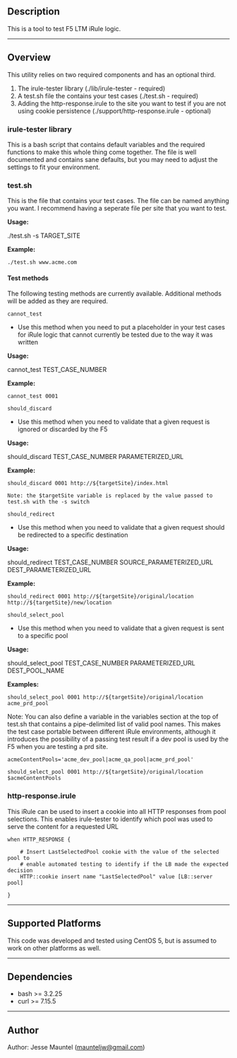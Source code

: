 ## Description

This is a tool to test F5 LTM iRule logic.

---

## Overview

This utility relies on two required components and has an optional third.  

1. The irule-tester library (./lib/irule-tester - required)
2. A test.sh file the contains your test cases (./test.sh - required)
3. Adding the http-response.irule to the site you want to test if you are not
   using cookie persistence (./support/http-response.irule - optional)

### irule-tester library

This is a bash script that contains default variables and the required 
functions to make this whole thing come together.  The file is well documented 
and contains sane defaults, but you may need to adjust the settings to fit 
your environment.

### test.sh

This is the file that contains your test cases.  The file can be named 
anything you want.  I recommend having a seperate file per site that 
you want to test.

**Usage:**

  ./test.sh -s TARGET\_SITE

**Example:**

	./test.sh www.acme.com

#### Test methods

The following testing methods are currently available.  Additional methods 
will be added as they are required.

`cannot_test` 

  * Use this method when you need to put a placeholder in your test cases for iRule logic that cannot currently be tested due to the way it was written

**Usage:**

  cannot\_test TEST\_CASE\_NUMBER

**Example:**

	cannot_test 0001


`should_discard`

  + Use this method when you need to validate that a given request is ignored or discarded by the F5

**Usage:**

  should\_discard TEST\_CASE\_NUMBER PARAMETERIZED\_URL

**Example:**

	should_discard 0001 http://${targetSite}/index.html 
	
	Note: the $targetSite variable is replaced by the value passed to test.sh with the -s switch


`should_redirect`

  + Use this method when you need to validate that a given request should be redirected to a specific destination

**Usage:**

  should\_redirect TEST\_CASE\_NUMBER SOURCE\_PARAMETERIZED\_URL DEST\_PARAMETERIZED\_URL

**Example:**

	should_redirect 0001 http://${targetSite}/original/location http://${targetSite}/new/location


`should_select_pool`

  + Use this method when you need to validate that a given request is sent to a specific pool

**Usage:**

  should\_select\_pool TEST\_CASE\_NUMBER PARAMETERIZED\_URL DEST\_POOL\_NAME

**Examples:**

	should_select_pool 0001 http://${targetSite}/original/location acme_prd_pool

Note: You can also define a variable in the variables section at the top of test.sh that contains a pipe-delimited list of valid pool names.  This makes the test case portable between different iRule environments, although it introduces the possibility of a passing test result if a dev pool is used by the F5 when you are testing a prd site.

	acmeContentPools='acme_dev_pool|acme_qa_pool|acme_prd_pool'

	should_select_pool 0001 http://${targetSite}/original/location $acmeContentPools


### http-response.irule

This iRule can be used to insert a cookie into all HTTP responses from pool 
selections.  This enables irule-tester to identify which pool was used to 
serve the content for a requested URL

	when HTTP_RESPONSE {
	
		# Insert LastSelectedPool cookie with the value of the selected pool to
		# enable automated testing to identify if the LB made the expected decision
		HTTP::cookie insert name "LastSelectedPool" value [LB::server pool]
	
	}

---

## Supported Platforms

This code was developed and tested using CentOS 5, but is assumed to work
on other platforms as well.

---

## Dependencies

* bash >= 3.2.25
* curl >= 7.15.5

---

## Author

Author: Jesse Mauntel (maunteljw@gmail.com)

